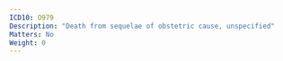```yaml
---
ICD10: O979
Description: "Death from sequelae of obstetric cause, unspecified"
Matters: No
Weight: 0
---
```

